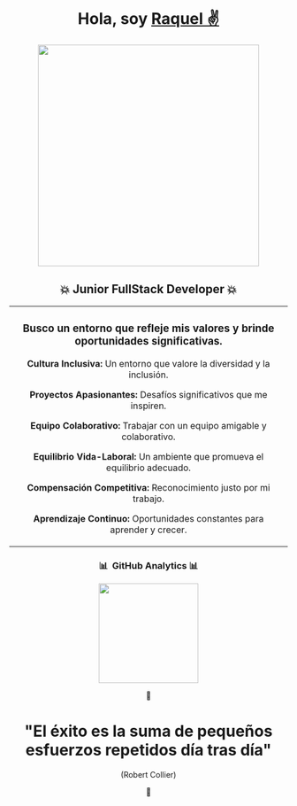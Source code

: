 <div align="center">
<h1 align="center">Hola, soy <a href="https://github.com/RaquelCollado"> Raquel ✌️</a> </h1>


<img src="https://user-images.githubusercontent.com/74038190/213760705-0d5bf320-4f43-4352-b74b-0889ae726bf7.gif" width="400">
<h2 align="center">💥 Junior FullStack Developer 💥</h2>  
</div>  

<table align="center">
<tr>                                                                             
  <td width="50%">
    <h3 align="center">Busco un entorno que refleje mis valores y brinde oportunidades significativas.</h3>                           
    <p align="center"><strong>Cultura Inclusiva:</strong> Un entorno que valore la diversidad y la inclusión. </p>
    <p align="center"><strong>Proyectos Apasionantes:</strong> Desafíos significativos que me inspiren.</p>
    <p align="center"><strong>Equipo Colaborativo:</strong> Trabajar con un equipo amigable y colaborativo.</p>
    <p align="center"><strong>Equilibrio Vida-Laboral:</strong> Un ambiente que promueva el equilibrio adecuado.</p>
    <p align="center"><strong>Compensación Competitiva:</strong> Reconocimiento justo por mi trabajo.</p>
    <p align="center"><strong>Aprendizaje Continuo:</strong> Oportunidades constantes para aprender y crecer.</p>
  </td>
</tr>
</table>      
</div>





<table>
<h3 align="center">📊 &nbsp;GitHub Analytics 📊</h3>
<div align="center">
<p align="center">
<a href="https://github.com/RaquelCollado">
  <img height="180em" src="https://github-readme-stats-eight-theta.vercel.app/api/top-langs/?username=RaquelCollado&layout=compact&langs_count=8&theme=algolia"/>
</a>
</p>
</div>   
  
   
<div align="center">
💙<h1 align="center" > "El éxito es la suma de pequeños esfuerzos repetidos día tras día"</h1>
  <p> (Robert Collier) </p>💙
</div> 


